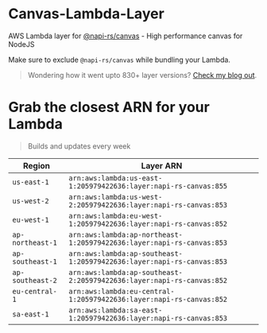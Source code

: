# Canvas-Lambda-Layer

AWS Lambda layer for [@napi-rs/canvas](https://github.com/Brooooooklyn/canvas) - High performance canvas for NodeJS

Make sure to exclude `@napi-rs/canvas` while bundling your Lambda.

> Wondering how it went upto 830+ layer versions? [Check my blog out](https://learnaws.io/blog/lambda-layer-recursion).

# Grab the closest ARN for your Lambda
> Builds and updates every week

| Region | Layer ARN |
| ------ | --------- |
|`us-east-1`|`arn:aws:lambda:us-east-1:205979422636:layer:napi-rs-canvas:855`|
|`us-west-2`|`arn:aws:lambda:us-west-2:205979422636:layer:napi-rs-canvas:853`|
|`eu-west-1`|`arn:aws:lambda:eu-west-1:205979422636:layer:napi-rs-canvas:852`|
|`ap-northeast-1`|`arn:aws:lambda:ap-northeast-1:205979422636:layer:napi-rs-canvas:853`|
|`ap-southeast-1`|`arn:aws:lambda:ap-southeast-1:205979422636:layer:napi-rs-canvas:853`|
|`ap-southeast-2`|`arn:aws:lambda:ap-southeast-2:205979422636:layer:napi-rs-canvas:852`|
|`eu-central-1`|`arn:aws:lambda:eu-central-1:205979422636:layer:napi-rs-canvas:852`|
|`sa-east-1`|`arn:aws:lambda:sa-east-1:205979422636:layer:napi-rs-canvas:853`|
